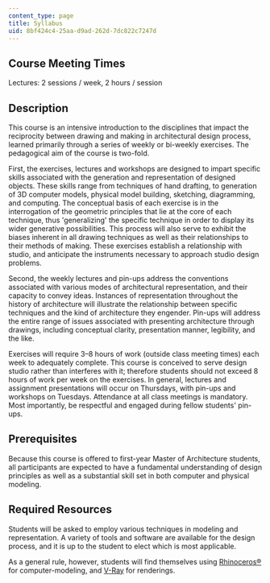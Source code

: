 ```yaml
---
content_type: page
title: Syllabus
uid: 8bf424c4-25aa-d9ad-262d-7dc822c7247d
---
```


Course Meeting Times
--------------------

Lectures: 2 sessions / week, 2 hours / session

Description
-----------

This course is an intensive introduction to the disciplines that impact the reciprocity between drawing and making in architectural design process, learned primarily through a series of weekly or bi-weekly exercises. The pedagogical aim of the course is two-fold.

First, the exercises, lectures and workshops are designed to impart specific skills associated with the generation and representation of designed objects. These skills range from techniques of hand drafting, to generation of 3D computer models, physical model building, sketching, diagramming, and computing. The conceptual basis of each exercise is in the interrogation of the geometric principles that lie at the core of each technique, thus 'generalizing' the specific technique in order to display its wider generative possibilities. This process will also serve to exhibit the biases inherent in all drawing techniques as well as their relationships to their methods of making. These exercises establish a relationship with studio, and anticipate the instruments necessary to approach studio design problems.

Second, the weekly lectures and pin-ups address the conventions associated with various modes of architectural representation, and their capacity to convey ideas. Instances of representation throughout the history of architecture will illustrate the relationship between specific techniques and the kind of architecture they engender. Pin-ups will address the entire range of issues associated with presenting architecture through drawings, including conceptual clarity, presentation manner, legibility, and the like.

Exercises will require 3–8 hours of work (outside class meeting times) each week to adequately complete. This course is conceived to serve design studio rather than interferes with it; therefore students should not exceed 8 hours of work per week on the exercises. In general, lectures and assignment presentations will occur on Thursdays, with pin-ups and workshops on Tuesdays. Attendance at all class meetings is mandatory. Most importantly, be respectful and engaged during fellow students' pin-ups.

Prerequisites
-------------

Because this course is offered to first-year Master of Architecture students, all participants are expected to have a fundamental understanding of design principles as well as a substantial skill set in both computer and physical modeling.

Required Resources
------------------

Students will be asked to employ various techniques in modeling and representation. A variety of tools and software are available for the design process, and it is up to the student to elect which is most applicable.

As a general rule, however, students will find themselves using [Rhinoceros®](http://www.rhino3d.com/) for computer-modeling, and [V-Ray](http://chaosgroup.com/en/2/vrayforrhino.html) for renderings.